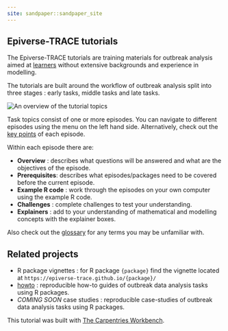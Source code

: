 ```yaml
---
site: sandpaper::sandpaper_site
---
```


## Epiverse-TRACE tutorials

The Epiverse-TRACE tutorials are training materials for outbreak analysis aimed at [learners](../profiles.md) without extensive backgrounds and experience in modelling. 

The tutorials are built around the workflow of outbreak analysis split into three stages : early tasks, middle tasks and late tasks.

![An overview of the tutorial topics](https://epiverse-trace.github.io/task_pipeline-minimal.svg)


Task topics consist of one or more episodes. You can navigate to different episodes using the menu on the left hand side. Alternatively, check out the [key points](../key-points.md) of each episode.

Within each episode there are:

+ **Overview** : describes what questions will be answered and what are the objectives of the episode.
+ **Prerequisites**: describes what episodes/packages need to be covered before the current episode.
+ **Example R code** : work through the episodes on your own computer using the example R code.
+ **Challenges** : complete challenges to test your understanding.
+ **Explainers** : add to your understanding of mathematical and modelling concepts with the explainer boxes.

Also check out the [glossary](../reference.md) for any terms you may be unfamiliar with. 

## Related projects

+ R package vignettes : for R package `{package}` find the vignette located at `https://epiverse-trace.github.io/{package}/`
+ [howto](https://epiverse-trace.github.io/howto/) : reproducible how-to guides of outbreak data analysis tasks using R packages.
+ *COMING SOON* case studies : reproducible case-studies of outbreak data analysis tasks using R packages.



This tutorial was built with [The Carpentries Workbench][workbench]. 

 
[workbench]: https://carpentries.github.io/sandpaper-docs

